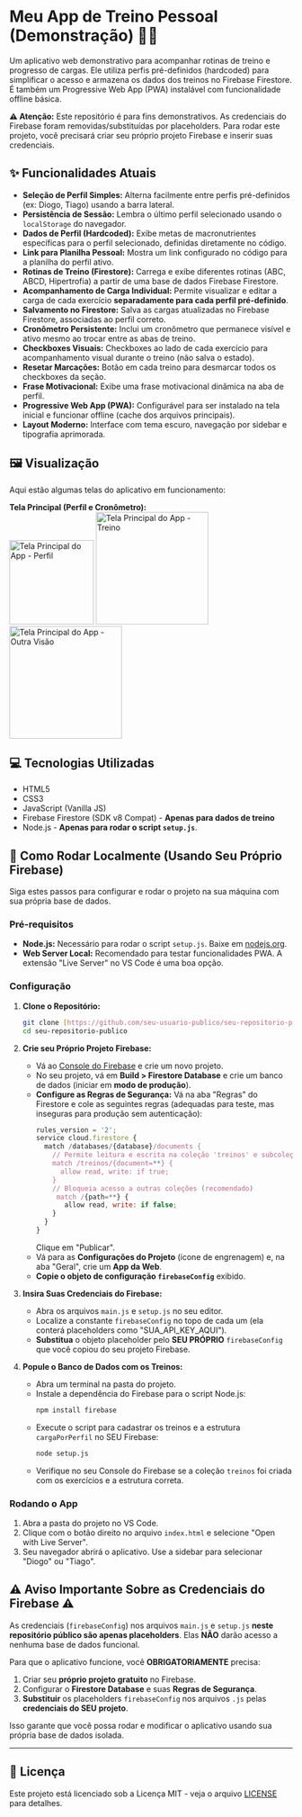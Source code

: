 # Meu App de Treino Pessoal (Demonstração) 🏋️‍♂️

Um aplicativo web demonstrativo para acompanhar rotinas de treino e progresso de cargas. Ele utiliza perfis pré-definidos (hardcoded) para simplificar o acesso e armazena os dados dos treinos no Firebase Firestore. É também um Progressive Web App (PWA) instalável com funcionalidade offline básica.

**⚠️ Atenção:** Este repositório é para fins demonstrativos. As credenciais do Firebase foram removidas/substituídas por placeholders. Para rodar este projeto, você precisará criar seu próprio projeto Firebase e inserir suas credenciais.

## ✨ Funcionalidades Atuais

* **Seleção de Perfil Simples:** Alterna facilmente entre perfis pré-definidos (ex: Diogo, Tiago) usando a barra lateral.
* **Persistência de Sessão:** Lembra o último perfil selecionado usando o `localStorage` do navegador.
* **Dados de Perfil (Hardcoded):** Exibe metas de macronutrientes específicas para o perfil selecionado, definidas diretamente no código.
* **Link para Planilha Pessoal:** Mostra um link configurado no código para a planilha do perfil ativo.
* **Rotinas de Treino (Firestore):** Carrega e exibe diferentes rotinas (ABC, ABCD, Hipertrofia) a partir de uma base de dados Firebase Firestore.
* **Acompanhamento de Carga Individual:** Permite visualizar e editar a carga de cada exercício **separadamente para cada perfil pré-definido**.
* **Salvamento no Firestore:** Salva as cargas atualizadas no Firebase Firestore, associadas ao perfil correto.
* **Cronômetro Persistente:** Inclui um cronômetro que permanece visível e ativo mesmo ao trocar entre as abas de treino.
* **Checkboxes Visuais:** Checkboxes ao lado de cada exercício para acompanhamento visual durante o treino (não salva o estado).
* **Resetar Marcações:** Botão em cada treino para desmarcar todos os checkboxes da seção.
* **Frase Motivacional:** Exibe uma frase motivacional dinâmica na aba de perfil.
* **Progressive Web App (PWA):** Configurável para ser instalado na tela inicial e funcionar offline (cache dos arquivos principais).
* **Layout Moderno:** Interface com tema escuro, navegação por sidebar e tipografia aprimorada.

## 🖼️ Visualização

Aqui estão algumas telas do aplicativo em funcionamento:



**Tela Principal (Perfil e Cronômetro):**
<br> 
<img src="https://i.postimg.cc/5yW0zXXH/Gemini-Generated-Image-wcbh5wcbh5wcbh5w-1.png" alt="Tela Principal do App - Perfil" width="150">
<img src="https://i.postimg.cc/J4yJZkYc/1111.png" alt="Tela Principal do App - Treino" width="200">
<img src="https://i.postimg.cc/28PWwSg9/222222.png" alt="Tela Principal do App - Outra Visão" width="200">



## 💻 Tecnologias Utilizadas

* HTML5
* CSS3
* JavaScript (Vanilla JS)
* Firebase Firestore (SDK v8 Compat) - **Apenas para dados de treino**
* Node.js - **Apenas para rodar o script `setup.js`**.

## 🚀 Como Rodar Localmente (Usando Seu Próprio Firebase)

Siga estes passos para configurar e rodar o projeto na sua máquina com sua própria base de dados.

### Pré-requisitos

* **Node.js:** Necessário para rodar o script `setup.js`. Baixe em [nodejs.org](https://nodejs.org/).
* **Web Server Local:** Recomendado para testar funcionalidades PWA. A extensão "Live Server" no VS Code é uma boa opção.

### Configuração

1.  **Clone o Repositório:**
    ```bash
    git clone [https://github.com/seu-usuario-publico/seu-repositorio-publico.git](https://github.com/seu-usuario-publico/seu-repositorio-publico.git) # Substitua pela URL deste repo
    cd seu-repositorio-publico
    ```

2.  **Crie seu Próprio Projeto Firebase:**
    * Vá ao [Console do Firebase](https://console.firebase.google.com/) e crie um novo projeto.
    * No seu projeto, vá em **Build > Firestore Database** e crie um banco de dados (iniciar em **modo de produção**).
    * **Configure as Regras de Segurança:** Vá na aba "Regras" do Firestore e cole as seguintes regras (adequadas para teste, mas inseguras para produção sem autenticação):
        ```javascript
        rules_version = '2';
        service cloud.firestore {
          match /databases/{database}/documents {
            // Permite leitura e escrita na coleção 'treinos' e subcoleções
            match /treinos/{document=**} {
              allow read, write: if true;
            }
            // Bloqueia acesso a outras coleções (recomendado)
             match /{path=**} {
               allow read, write: if false;
            }
          }
        }
        ```
        Clique em "Publicar".
    * Vá para as **Configurações do Projeto** (ícone de engrenagem) e, na aba "Geral", crie um **App da Web**.
    * **Copie o objeto de configuração `firebaseConfig`** exibido.

3.  **Insira Suas Credenciais do Firebase:**
    * Abra os arquivos `main.js` e `setup.js` no seu editor.
    * Localize a constante `firebaseConfig` no topo de cada um (ela conterá placeholders como "SUA_API_KEY_AQUI").
    * **Substitua** o objeto placeholder pelo **SEU PRÓPRIO** `firebaseConfig` que você copiou do seu projeto Firebase.

4.  **Popule o Banco de Dados com os Treinos:**
    * Abra um terminal na pasta do projeto.
    * Instale a dependência do Firebase para o script Node.js:
        ```bash
        npm install firebase
        ```
    * Execute o script para cadastrar os treinos e a estrutura `cargaPorPerfil` no SEU Firebase:
        ```bash
        node setup.js
        ```
    * Verifique no seu Console do Firebase se a coleção `treinos` foi criada com os exercícios e a estrutura correta.

### Rodando o App

1.  Abra a pasta do projeto no VS Code.
2.  Clique com o botão direito no arquivo `index.html` e selecione "Open with Live Server".
3.  Seu navegador abrirá o aplicativo. Use a sidebar para selecionar "Diogo" ou "Tiago".

## ⚠️ Aviso Importante Sobre as Credenciais do Firebase ⚠️

As credenciais (`firebaseConfig`) nos arquivos `main.js` e `setup.js` **neste repositório público são apenas placeholders**. Elas **NÃO** darão acesso a nenhuma base de dados funcional.

Para que o aplicativo funcione, você **OBRIGATORIAMENTE** precisa:
1.  Criar seu **próprio projeto gratuito** no Firebase.
2.  Configurar o **Firestore Database** e suas **Regras de Segurança**.
3.  **Substituir** os placeholders `firebaseConfig` nos arquivos `.js` pelas **credenciais do SEU projeto**.

Isso garante que você possa rodar e modificar o aplicativo usando sua própria base de dados isolada.

---
## 📄 Licença

Este projeto está licenciado sob a Licença MIT - veja o arquivo [LICENSE](LICENSE) para detalhes.
